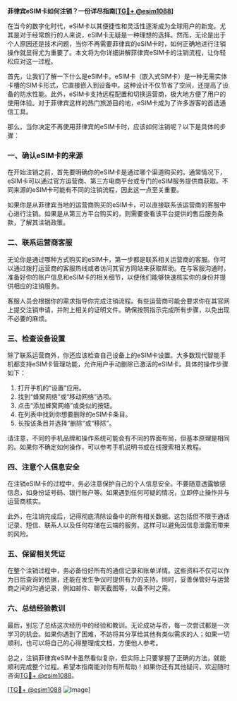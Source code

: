 **菲律宾eSIM卡如何注销？一份详尽指南[[TG💪+ @esim1088](https://t.me/s/esim1088)]**

在当今的数字化时代，eSIM卡以其便捷性和灵活性逐渐成为全球用户的新宠。尤其是对于经常旅行的人来说，eSIM卡无疑是一种理想的选择。然而，无论是出于个人原因还是技术问题，当你不再需要菲律宾的eSIM卡时，如何正确地进行注销操作就显得尤为重要了。本文将为你详细讲解菲律宾eSIM卡的注销流程，让你轻松应对这一过程。

首先，让我们了解一下什么是eSIM卡。eSIM卡（嵌入式SIM卡）是一种无需实体卡槽的SIM卡形式，它直接嵌入到设备中。这种设计不仅节省了空间，还提高了设备的防水性能。此外，eSIM卡支持远程配置和切换运营商，极大地方便了用户的使用体验。对于菲律宾这样的热门旅游目的地，eSIM卡成为了许多游客的首选通信工具。

那么，当你决定不再使用菲律宾的eSIM卡时，应该如何注销呢？以下是具体的步骤：

### 一、确认eSIM卡的来源

在开始注销之前，首先要明确你的eSIM卡是通过哪个渠道购买的。通常情况下，eSIM卡可以通过官方运营商、第三方电商平台或专门的eSIM服务提供商获取。不同来源的eSIM卡可能有不同的注销流程，因此这一点至关重要。

如果你是从菲律宾当地的运营商购买的eSIM卡，可以直接联系该运营商的客服中心进行注销。如果是从第三方平台购买的，则需要查看该平台提供的售后服务条款，了解其注销政策。

### 二、联系运营商客服

无论你是通过哪种方式购买的eSIM卡，第一步都是联系相关运营商的客服。你可以通过拨打运营商的客服热线或者访问其官方网站来获取帮助。在与客服沟通时，准备好你的账户信息和eSIM卡的相关细节，以便他们能够快速核实你的身份并提供相应的注销服务。

客服人员会根据你的需求指导你完成注销流程。有些运营商可能会要求你在其官网上提交注销申请，并附上相关的证明文件。确保按照指示完成所有步骤，以免出现不必要的麻烦。

### 三、检查设备设置

除了联系运营商外，你还应该检查自己设备上的eSIM卡设置。大多数现代智能手机都支持eSIM卡管理功能，允许用户手动删除已激活的eSIM卡。具体的操作步骤如下：

1. 打开手机的“设置”应用。
2. 找到“蜂窝网络”或“移动网络”选项。
3. 点击“添加蜂窝网络”或类似的按钮。
4. 在列表中找到你想要删除的eSIM卡条目。
5. 长按该条目并选择“删除”或“移除”。

请注意，不同的手机品牌和操作系统可能会有不同的界面布局，但基本原理是相同的。如果你不确定如何操作，可以参考手机说明书或在线搜索相关教程。

### 四、注意个人信息安全

在注销eSIM卡的过程中，务必注意保护自己的个人信息安全。不要随意透露敏感信息，如身份证号码、银行账户等。如果遇到任何可疑的情况，立即停止操作并与运营商核实。

此外，在注销完成后，记得彻底清除设备中的所有相关数据。这包括但不限于通话记录、短信、联系人以及任何存储在云端的服务。这样可以避免因信息泄露而带来的风险。

### 五、保留相关凭证

在整个注销过程中，务必备份好所有的通信记录和账单详情。这些资料不仅可以作为日后查询的依据，还能在发生争议时提供有力的支持。同时，妥善保管好与运营商之间的沟通记录，例如邮件、聊天截图等，以备不时之需。

### 六、总结经验教训

最后，别忘了总结这次经历中的经验和教训。无论成功与否，每一次尝试都是一次学习的机会。如果你遇到了困难，不妨将其分享给其他有类似需求的人；如果一切顺利，也可以将自己的心得整理成文档，方便他人参考。

总之，注销菲律宾eSIM卡虽然看似复杂，但实际上只要掌握了正确的方法，就能顺利完成整个过程。希望本指南能对你有所帮助！如果你还有其他疑问，欢迎随时咨询[TG💪+ @esim1088](https://t.me/s/esim1088)。

[[TG💪+ @esim1088](https://t.me/s/esim1088) ![Image](https://i.postimg.cc/4NQfJmqS/Snipaste-2025-05-13-00-14-12.png)]